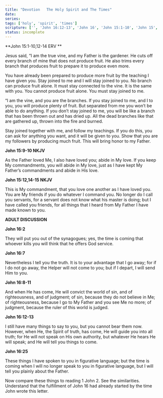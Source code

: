 ```yaml
---
title: "Devotion   The Holy Spirit and The Times"
date: 
series: 
tags: ['holy', 'spirit', 'times']
scripture: ['', 'John 16:12-13', 'John 16', 'John 15:1-10', 'John 15', 'John 16:8-11', 'reading 1', 'John 2', 'John 15:9-10']
status: incomplete
---
```


**John 15:1-10,12-14 ERV **

Jesus said, “I am the true vine, and my Father is the gardener. He cuts off every branch of mine that does not produce fruit. He also trims every branch that produces fruit to prepare it to produce even more.

You have already been prepared to produce more fruit by the teaching I have given you. Stay joined to me and I will stay joined to you. No branch can produce fruit alone. It must stay connected to the vine. It is the same with you. You cannot produce fruit alone. You must stay joined to me.

“I am the vine, and you are the branches. If you stay joined to me, and I to you, you will produce plenty of fruit. But separated from me you won’t be able to do anything. If you don’t stay joined to me, you will be like a branch that has been thrown out and has dried up. All the dead branches like that are gathered up, thrown into the fire and burned.

Stay joined together with me, and follow my teachings. If you do this, you can ask for anything you want, and it will be given to you. Show that you are my followers by producing much fruit. This will bring honor to my Father.

**John 15:9-10 NKJV**

As the Father loved Me, I also have loved you; abide in My love. If you keep My commandments, you will abide in My love, just as I have kept My Father’s commandments and abide in His love.

**John 15:12,14-15 NKJV**

This is My commandment, that you love one another as I have loved you. You are My friends if you do whatever I command you. No longer do I call you servants, for a servant does not know what his master is doing; but I have called you friends, for all things that I heard from My Father I have made known to you.

**ADULT DISCUSSION**

**John 16:2**

They will put you out of the synagogues; yes, the time is coming that whoever kills you will think that he offers God service.

**John 16:7**

Nevertheless I tell you the truth. It is to your advantage that I go away; for if I do not go away, the Helper will not come to you; but if I depart, I will send Him to you.

**John 16:8-11**

And when He has come, He will convict the world of sin, and of righteousness, and of judgment; of sin, because they do not believe in Me; of righteousness, because I go to My Father and you see Me no more; of judgment, because the ruler of this world is judged.

**John 16:12-13**

I still have many things to say to you, but you cannot bear them now. However, when He, the Spirit of truth, has come, He will guide you into all truth; for He will not speak on His own authority, but whatever He hears He will speak; and He will tell you things to come.

**John 16:25**

These things I have spoken to you in figurative language; but the time is coming when I will no longer speak to you in figurative language, but I will tell you plainly about the Father.

Now compare these things to reading 1 John 2. See the similarities. Understand that the fulfillment of John 16 had already started by the time John wrote this letter.